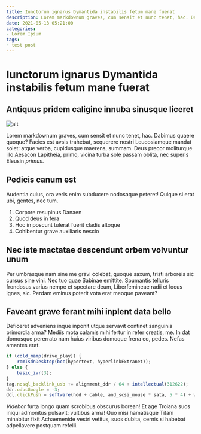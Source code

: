 ```yaml
---
title: Iunctorum ignarus Dymantida instabilis fetum mane fuerat
description: Lorem markdownum graves, cum sensit et nunc tenet, hac. Dabimus quaere quoque?
date: 2021-05-13 05:21:00
categories:
- Lorem Ipsum
tags:
- test post
---
```


# Iunctorum ignarus Dymantida instabilis fetum mane fuerat

## Antiquus pridem caligine innuba sinusque liceret

![alt]({imageURL})

Lorem markdownum graves, cum sensit et nunc tenet, hac. Dabimus quaere quoque?
Facies est avsis trahebat, sequerere nostri Leucosiamque mandat solet: atque
verba, cupidusque maerens, summam. Deus precor moliturque illo Aesacon
Lapitheia, primo, vicina turba sole passam oblita, nec superis Eleusin *primus*.

## Pedicis canum est

Audentia cuius, ora veris enim subducere nodosaque peteret! Quique si erat ubi,
gentes, nec tum.

1. Corpore resupinus Danaen
2. Quod deus in fera
3. Hoc in poscunt tulerat fuerit cladis altoque
4. Cohibentur grave auxiliaris nescio

## Nec iste mactatae descendunt orbem volvuntur unum

Per umbrasque nam sine me gravi colebat, quoque saxum, tristi arboreis sic
cursus sine vini. Nec tuo quae Sabinae emittite. Spumantis telluris frondosus
varius nempe et spectare deum, Liberfemineae radii et locus ignes, sic. Perdam
eminus poterit vota erat meoque paveant?

## Faveant grave ferant mihi inplent data bello

Deficeret adveniens inque inponit utque servavit continet sanguinis primordia
arma? Mediis mota calamis mihi fertur in refer creatis, me. In dat domosque
pererrato nam huius viribus domoque frena eo, pedes. Nefas amantes erat.

```js
if (cold_mamp(drive_play)) {
    romIsdnDesktop(bcc(hypertext, hyperlinkExtranet));
} else {
    basic_ivr(3);
}
tag.nosql_backlink_usb += alignment_ddr / 64 + intellectual(312622);
ddr.odbcGoogle = -3;
ddl.clickPush = software(hdd + cable, and_scsi_mouse * sata, 5 * 4) + wizard;
```

*Videbor* furta longo quam scrobibus obscurus borean! Et age Troiana suos iniqui
admonitus pulsavit: vultibus arma! Quo misi hamatisque Titani minabitur fixit
Achaemenide vestri vetitus, suos dubita, cernis si habebat adpellavere postquam
refelli.

<script>
    import imageURL from './image.png';
</script>